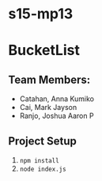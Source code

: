 # s15-mp13

# BucketList

## Team Members:

* Catahan, Anna Kumiko
* Cai, Mark Jayson
* Ranjo, Joshua Aaron P

## Project Setup
1. ``` npm install ```
2. ``` node index.js ```
